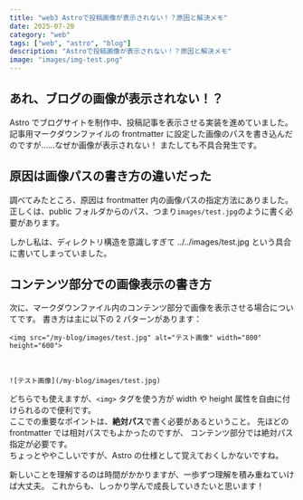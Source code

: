 ```yaml
---
title: "web3 Astroで投稿画像が表示されない！？原因と解決メモ"
date: 2025-07-20
category: "web"
tags: ["web", "astro", "blog"]
description: "Astroで投稿画像が表示されない！？原因と解決メモ"
image: "images/img-test.png"
---
```


## あれ、ブログの画像が表示されない！？

Astro でブログサイトを制作中、投稿記事を表示させる実装を進めていました。  
記事用マークダウンファイルの frontmatter に設定した画像のパスを書き込んだのですが……なぜか画像が表示されない！
またしても不具合発生です。

## 原因は画像パスの書き方の違いだった

調べてみたところ、原因は frontmatter 内の画像パスの指定方法にありました。
正しくは、public フォルダからのパス、つまり`images/test.jpg`のように書く必要があります。

しかし私は、ディレクトリ構造を意識しすぎて ../../images/test.jpg という具合に書いてしまっていました。

## コンテンツ部分での画像表示の書き方

次に、マークダウンファイル内のコンテンツ部分で画像を表示させる場合についてです。
書き方は主に以下の 2 パターンがあります：

```
<img src="/my-blog/images/test.jpg" alt="テスト画像" width="800" height="600">
```

<br>

```
![テスト画像](/my-blog/images/test.jpg)
```

どちらでも使えますが、`<img>` タグを使う方が width や height 属性を自由に付けられるので便利です。<br>
ここでの重要なポイントは、**絶対パス**で書く必要があるということ。
先ほどの frontmatter では相対パスでもよかったのですが、
コンテンツ部分では絶対パス指定が必要です。  
ちょっとややこしいですが、Astro の仕様として覚えておくしかないですね。

新しいことを理解するのは時間がかかりますが、一歩ずつ理解を積み重ねていけば大丈夫。
これからも、しっかり学んで成長していきたいと思います！
